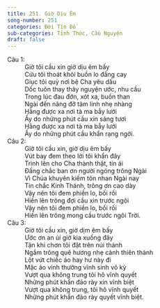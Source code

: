 ```yaml
---
title: 251. Giờ Dịu Êm
song-number: 251
categories: Đời Tín Đồ
sub-categories: Tỉnh Thức, Cầu Nguyện
draft: false
---
```

<dl><dt>Câu 1:</dt><dd data-verse="1">Giờ tôi cầu xin giờ dịu êm bấy <br/>Cứu tôi thoát khỏi buồn lo đắng cay <br/>Giục tôi quỳ nơi bệ Cha yêu dấu <br/>Dốc tuôn thay thảy nguyện ước, nhu cầu <br/>Trong lúc đau đớn, xót xa, buồn than <br/>Ngài đến nâng đỡ tâm linh nhẹ nhàng <br/>Hằng được xa nơi tà ma bẫy lưới <br/>Ấy do những phút cầu xin sáng tươi <br/>Hằng được xa nơi tà ma bẫy lưới <br/>Ấy do những phút cầu khẩn rạng ngời. </dd><dt>Câu 2:</dt><dd data-verse="2">Giờ tôi cầu xin, giờ dịu êm bấy <br/>Vút bay đem theo lời tôi khẩn đây <br/>Trình lên cho Cha thành thật, tín ái <br/>Đấng chắc ban ơn người ngóng trông Ngài <br/>Vì Chúa khuyên kiếm tôn nhan Ngài nay <br/>Tin chắc Kinh Thánh, trông ơn cao dày <br/>Vậy nên tôi đem phiền lo, bối rối <br/>Hiến lên trông đợi cầu xin trước ngôi <br/>Vậy nên tôi đem phiền lo, bối rối <br/>Hiến lên trông mong cầu trước ngôi Trời. </dd><dt>Câu 3:</dt><dd data-verse="3">Giờ tôi cầu xin, giờ dịm êm bấy <br/>Ước ơn an ủi giờ kia xuống đây <br/>Tận khi chơn tôi đặt trên núi thánh <br/>Ngắm trông quê hương nhẹ cảnh thiên thành <br/>Lột vứt chiếc áo hay hư này đi <br/>Mặc áo vinh thưởng vĩnh sinh vô kỳ <br/>Vượt qua không trung tôi hô vĩnh quyết <br/>Những phút khẩn đảo rày xin vĩnh biệt <br/>Vượt qua không trung, tôi hô vĩnh quyết <br/>Những phút khẩn đảo rày quyết vĩnh biệt. </dd></dl>